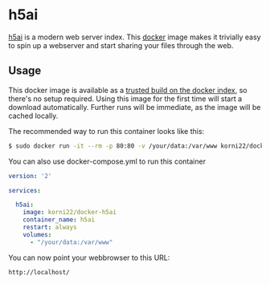 # h5ai

[h5ai](http://larsjung.de/h5ai/) is a modern web server index.
This [docker](https://www.docker.io/) image makes it trivially easy to
spin up a webserver and start sharing your files through the web.

## Usage

This docker image is available as a [trusted build on the docker index](https://hub.docker.com/r/bixidock/h5ai/),
so there's no setup required.
Using this image for the first time will start a download automatically.
Further runs will be immediate, as the image will be cached locally.

The recommended way to run this container looks like this:

```bash
$ sudo docker run -it --rm -p 80:80 -v /your/data:/var/www korni22/docker-h5ai
```

You can also use docker-compose.yml to run this container


```yaml
version: '2'

services:

  h5ai:
    image: korni22/docker-h5ai
    container_name: h5ai
    restart: always
    volumes:
      - "/your/data:/var/www"
```

You can now point your webbrowser to this URL:

```
http://localhost/
```
